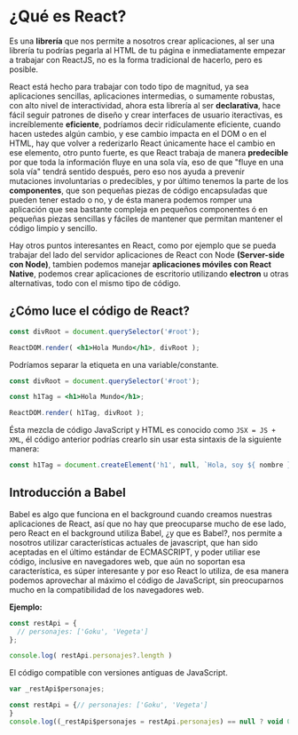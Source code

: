 # ¿Qué es React?

Es una __librería__ que nos permite a nosotros crear aplicaciones, al ser una librería tu podrías pegarla al HTML de tu página e inmediatamente empezar a trabajar con ReactJS, no es la forma tradicional de hacerlo, pero es posible.

React está hecho para trabajar con todo tipo de magnitud, ya sea aplicaciones sencillas, aplicaciones intermedias, o sumamente robustas, con alto nivel de interactividad, ahora esta librería al ser __declarativa__, hace fácil seguir patrones de diseño y crear interfaces de usuario iteractivas, es increíblemente __eficiente__, podríamos decir ridículamente eficiente, cuando hacen ustedes algún cambio, y ese cambio impacta en el DOM o en el HTML, hay que volver a rederizarlo React únicamente hace el cambio en ese elemento, otro punto fuerte, es que React trabaja de manera __predecible__ por que toda la información fluye en una sola vía, eso de que "fluye en una sola vía" tendrá sentido después, pero eso nos ayuda a prevenir mutaciones involuntarias o predecibles, y por último tenemos la parte de los __componentes__, que son pequeñas piezas de código encapsuladas que pueden tener estado o no, y de ésta manera podemos romper una aplicación que sea bastante compleja en pequeños componentes ó en pequeñas piezas sencillas y fáciles de mantener que permitan mantener el código limpio y sencillo.

Hay otros puntos interesantes en React, como por ejemplo que se pueda trabajar del lado del servidor aplicaciones de React con Node __(Server-side con Node)__, tambien podemos manejar __aplicaciones móviles con React Native__, podemos crear aplicaciones de escritorio utilizando __electron__ u otras alternativas, todo con el mismo tipo de código.

## ¿Cómo luce el código de React?

```jsx
const divRoot = document.querySelector('#root');

ReactDOM.render( <h1>Hola Mundo</h1>, divRoot );
```

Podríamos separar la etiqueta en una variable/constante.

```jsx
const divRoot = document.querySelector('#root');

const h1Tag = <h1>Hola Mundo</h1>;

ReactDOM.render( h1Tag, divRoot );
```

Ésta mezcla de código JavaScript y HTML es conocido como `JSX = JS + XML`, él código anterior podrías crearlo sin usar esta sintaxis de la siguiente manera:

```js
const h1Tag = document.createElement('h1', null, `Hola, soy ${ nombre }`);
```

## Introducción a Babel

Babel es algo que funciona en el background cuando creamos nuestras aplicaciones de React, así que no hay que preocuparse mucho de ese lado, pero React en el background utiliza Babel, ¿y que es Babel?, nos permite a nosotros utilizar características actuales de javascript, que han sido aceptadas en el último estándar de ECMASCRIPT, y poder utiliar ese código, inclusive en navegadores web, que aún no soportan esa característica, es súper interesante y por eso React lo utiliza, de esa manera podemos aprovechar al máximo el código de JavaScript, sin preocuparnos mucho en la compatibilidad de los navegadores web.

__Ejemplo:__

```js
const restApi = {
  // personajes: ['Goku', 'Vegeta']
};

console.log( restApi.personajes?.length )
```

El código compatible con versiones antiguas de JavaScript.

```js
var _restApi$personajes;

const restApi = {// personajes: ['Goku', 'Vegeta']
}
console.log((_restApi$personajes = restApi.personajes) == null ? void 0 : _restApi$personajes.length);
```

